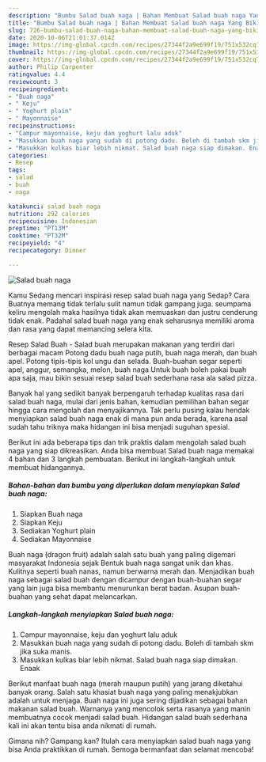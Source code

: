 ```yaml
---
description: "Bumbu Salad buah naga | Bahan Membuat Salad buah naga Yang Bikin Ngiler"
title: "Bumbu Salad buah naga | Bahan Membuat Salad buah naga Yang Bikin Ngiler"
slug: 726-bumbu-salad-buah-naga-bahan-membuat-salad-buah-naga-yang-bikin-ngiler
date: 2020-10-06T21:01:37.014Z
image: https://img-global.cpcdn.com/recipes/27344f2a9e699f19/751x532cq70/salad-buah-naga-foto-resep-utama.jpg
thumbnail: https://img-global.cpcdn.com/recipes/27344f2a9e699f19/751x532cq70/salad-buah-naga-foto-resep-utama.jpg
cover: https://img-global.cpcdn.com/recipes/27344f2a9e699f19/751x532cq70/salad-buah-naga-foto-resep-utama.jpg
author: Philip Carpenter
ratingvalue: 4.4
reviewcount: 3
recipeingredient:
- "Buah naga"
- " Keju"
- " Yoghurt plain"
- " Mayonnaise"
recipeinstructions:
- "Campur mayonnaise, keju dan yoghurt lalu aduk"
- "Masukkan buah naga yang sudah di potong dadu. Boleh di tambah skm jika suka manis."
- "Masukkan kulkas biar lebih nikmat. Salad buah naga siap dimakan. Enaak"
categories:
- Resep
tags:
- salad
- buah
- naga

katakunci: salad buah naga 
nutrition: 292 calories
recipecuisine: Indonesian
preptime: "PT13M"
cooktime: "PT32M"
recipeyield: "4"
recipecategory: Dinner

---
```



![Salad buah naga](https://img-global.cpcdn.com/recipes/27344f2a9e699f19/751x532cq70/salad-buah-naga-foto-resep-utama.jpg)

Kamu Sedang mencari inspirasi resep salad buah naga yang Sedap? Cara Buatnya memang tidak terlalu sulit namun tidak gampang juga. seumpama keliru mengolah maka hasilnya tidak akan memuaskan dan justru cenderung tidak enak. Padahal salad buah naga yang enak seharusnya memiliki aroma dan rasa yang dapat memancing selera kita.

Resep Salad Buah - Salad buah merupakan makanan yang terdiri dari berbagai macam Potong dadu buah naga putih, buah naga merah, dan buah apel. Potong tipis-tipis kol ungu dan selada. Buah-buahan segar seperti apel, anggur, semangka, melon, buah naga Untuk buah boleh pakai buah apa saja, mau bikin sesuai resep salad buah sederhana rasa ala salad pizza.

Banyak hal yang sedikit banyak berpengaruh terhadap kualitas rasa dari salad buah naga, mulai dari jenis bahan, kemudian pemilihan bahan segar hingga cara mengolah dan menyajikannya. Tak perlu pusing kalau hendak menyiapkan salad buah naga enak di mana pun anda berada, karena asal sudah tahu triknya maka hidangan ini bisa menjadi suguhan spesial.


Berikut ini ada beberapa tips dan trik praktis dalam mengolah salad buah naga yang siap dikreasikan. Anda bisa membuat Salad buah naga memakai 4 bahan dan 3 langkah pembuatan. Berikut ini langkah-langkah untuk membuat hidangannya.

<!--inarticleads1-->

##### Bahan-bahan dan bumbu yang diperlukan dalam menyiapkan Salad buah naga:

1. Siapkan Buah naga
1. Siapkan  Keju
1. Sediakan  Yoghurt plain
1. Sediakan  Mayonnaise


Buah naga (dragon fruit) adalah salah satu buah yang paling digemari masyarakat Indonesia sejak Bentuk buah naga sangat unik dan khas. Kulitnya seperti buah nanas, namun berwarna merah dan. Menjadikan buah naga sebagai salad buah dengan dicampur dengan buah-buahan segar yang lain juga bisa membantu menurunkan berat badan. Asupan buah-buahan yang sehat dapat melancarkan. 

<!--inarticleads2-->

##### Langkah-langkah menyiapkan Salad buah naga:

1. Campur mayonnaise, keju dan yoghurt lalu aduk
1. Masukkan buah naga yang sudah di potong dadu. Boleh di tambah skm jika suka manis.
1. Masukkan kulkas biar lebih nikmat. Salad buah naga siap dimakan. Enaak


Berikut manfaat buah naga (merah maupun putih) yang jarang diketahui banyak orang. Salah satu khasiat buah naga yang paling menakjubkan adalah untuk menjaga. Buah naga ini juga sering dijadikan sebagai bahan makanan salad buah. Warnanya yang mencolok serta rasanya yang manin membuatnya cocok menjadi salad buah. Hidangan salad buah sederhana kali ini akan tentu bisa anda nikmati di rumah. 

Gimana nih? Gampang kan? Itulah cara menyiapkan salad buah naga yang bisa Anda praktikkan di rumah. Semoga bermanfaat dan selamat mencoba!
